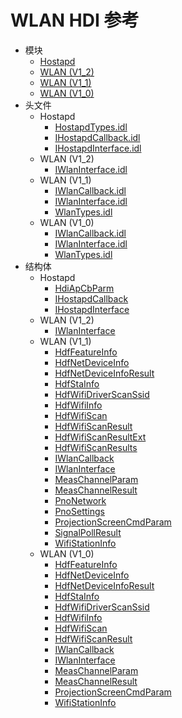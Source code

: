 # WLAN HDI 参考

- 模块
    - [Hostapd](_hostapd.md)
    - [WLAN (V1_2)](_w_l_a_n_v12.md)
    - [WLAN (V1_1)](_w_l_a_n_v11.md)
    - [WLAN (V1_0)](_w_l_a_n_v10.md)
- 头文件
    - Hostapd
        - [HostapdTypes.idl](_hostapd_types_8idl.md)
        - [IHostapdCallback.idl](_i_hostapd_callback_8idl.md)
        - [IHostapdInterface.idl](_i_hostapd_interface_8idl.md)
    - WLAN (V1_2)
        - [IWlanInterface.idl](_i_wlan_interface_8idl_v12.md)
    - WLAN (V1_1)
        - [IWlanCallback.idl](_i_wlan_callback_8idl_v11.md)
        - [IWlanInterface.idl](_i_wlan_interface_8idl_v11.md)
        - [WlanTypes.idl](_wlan_types_8idl_v11.md)
    - WLAN (V1_0)
        - [IWlanCallback.idl](_i_wlan_callback_8idl_v10.md)
        - [IWlanInterface.idl](_i_wlan_interface_8idl_v10.md)
        - [WlanTypes.idl](_wlan_types_8idl_v10.md)
- 结构体
    - Hostapd
        - [HdiApCbParm](_hdi_ap_cb_parm.md)
        - [IHostapdCallback](interface_i_hostapd_callback.md)
        - [IHostapdInterface](interface_i_hostapd_interface.md)
    - WLAN (V1_2)
        - [IWlanInterface](interface_i_wlan_interface_v12.md)
    - WLAN (V1_1)
        - [HdfFeatureInfo](_hdf_feature_info_v11.md)
        - [HdfNetDeviceInfo](_hdf_net_device_info_v11.md)
        - [HdfNetDeviceInfoResult](_hdf_net_device_info_result_v11.md)
        - [HdfStaInfo](_hdf_sta_info_v11.md)
        - [HdfWifiDriverScanSsid](_hdf_wifi_driver_scan_ssid_v11.md)
        - [HdfWifiInfo](_hdf_wifi_info_v11.md)
        - [HdfWifiScan](_hdf_wifi_scan_v11.md)
        - [HdfWifiScanResult](_hdf_wifi_scan_result_v11.md)
        - [HdfWifiScanResultExt](_hdf_wifi_scan_result_ext_v11.md)
        - [HdfWifiScanResults](_hdf_wifi_scan_results_v11.md)
        - [IWlanCallback](interface_i_wlan_callback_v11.md)
        - [IWlanInterface](interface_i_wlan_interface_v11.md)
        - [MeasChannelParam](_meas_channel_param_v11.md)
        - [MeasChannelResult](_meas_channel_result_v11.md)
        - [PnoNetwork](_pno_network_v11.md)
        - [PnoSettings](_pno_settings_v11.md)
        - [ProjectionScreenCmdParam](_projection_screen_cmd_param_v11.md)
        - [SignalPollResult](_signal_poll_result_v11.md)
        - [WifiStationInfo](_wifi_station_info_v11.md)
    - WLAN (V1_0)
        - [HdfFeatureInfo](_hdf_feature_info_v10.md)
        - [HdfNetDeviceInfo](_hdf_net_device_info_v10.md)
        - [HdfNetDeviceInfoResult](_hdf_net_device_info_result_v10.md)
        - [HdfStaInfo](_hdf_sta_info_v10.md)
        - [HdfWifiDriverScanSsid](_hdf_wifi_driver_scan_ssid_v10.md)
        - [HdfWifiInfo](_hdf_wifi_info_v10.md)
        - [HdfWifiScan](_hdf_wifi_scan_v10.md)
        - [HdfWifiScanResult](_hdf_wifi_scan_result_v10.md)
        - [IWlanCallback](interface_i_wlan_callback_v10.md)
        - [IWlanInterface](interface_i_wlan_interface_v10.md)
        - [MeasChannelParam](_meas_channel_param_v10.md)
        - [MeasChannelResult](_meas_channel_result_v10.md)
        - [ProjectionScreenCmdParam](_projection_screen_cmd_param_v10.md)
        - [WifiStationInfo](_wifi_station_info_v10.md)
